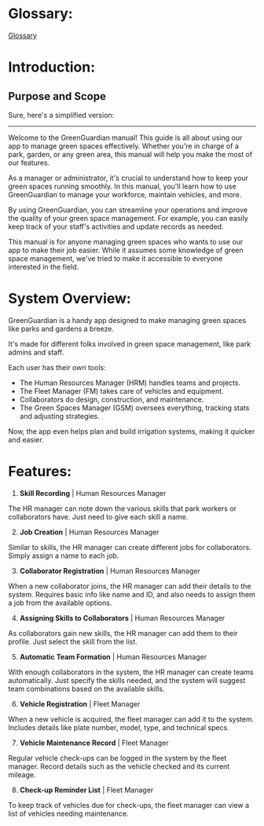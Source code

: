 # Glossary:

[Glossary](01.requirements-engineering/glossary.md)

# Introduction:
## Purpose and Scope
Sure, here's a simplified version:

---

Welcome to the GreenGuardian manual! This guide is all about using our app to manage green spaces effectively. Whether you're in charge of a park, garden, or any green area, this manual will help you make the most of our features.

As a manager or administrator, it's crucial to understand how to keep your green spaces running smoothly. In this manual, you'll learn how to use GreenGuardian to manage your workforce, maintain vehicles, and more.

By using GreenGuardian, you can streamline your operations and improve the quality of your green space management. For example, you can easily keep track of your staff's activities and update records as needed.

This manual is for anyone managing green spaces who wants to use our app to make their job easier. While it assumes some knowledge of green space management, we've tried to make it accessible to everyone interested in the field.

# System Overview:
GreenGuardian is a handy app designed to make managing green spaces like parks and gardens a breeze.

It's made for different folks involved in green space management, like park admins and staff.

Each user has their own tools:

- The Human Resources Manager (HRM) handles teams and projects.
- The Fleet Manager (FM) takes care of vehicles and equipment.
- Collaborators do design, construction, and maintenance.
- The Green Spaces Manager (GSM) oversees everything, tracking stats and adjusting strategies.

Now, the app even helps plan and build irrigation systems, making it quicker and easier.
# Features:

1. **Skill Recording** | Human Resources Manager

The HR manager can note down the various skills that park workers or collaborators have. Just need to give each skill a name.

2. **Job Creation** | Human Resources Manager

Similar to skills, the HR manager can create different jobs for collaborators. Simply assign a name to each job.

3. **Collaborator Registration** | Human Resources Manager

When a new collaborator joins, the HR manager can add their details to the system. Requires basic info like name and ID, and also needs to assign them a job from the available options.

4. **Assigning Skills to Collaborators** | Human Resources Manager

As collaborators gain new skills, the HR manager can add them to their profile. Just select the skill from the list.

5. **Automatic Team Formation** | Human Resources Manager

With enough collaborators in the system, the HR manager can create teams automatically. Just specify the skills needed, and the system will suggest team combinations based on the available skills.

6. **Vehicle Registration** | Fleet Manager

When a new vehicle is acquired, the fleet manager can add it to the system. Includes details like plate number, model, type, and technical specs.

7. **Vehicle Maintenance Record** | Fleet Manager

Regular vehicle check-ups can be logged in the system by the fleet manager. Record details such as the vehicle checked and its current mileage.

8. **Check-up Reminder List** | Fleet Manager

To keep track of vehicles due for check-ups, the fleet manager can view a list of vehicles needing maintenance.